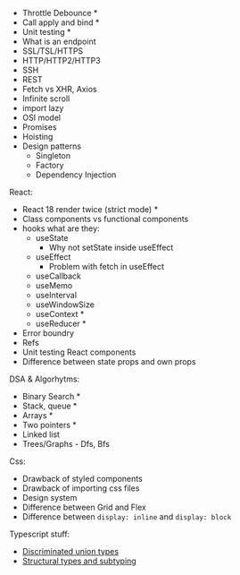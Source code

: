 -   Throttle Debounce \*
-   Call apply and bind \*
-   Unit testing \*
-   What is an endpoint
-   SSL/TSL/HTTPS
-   HTTP/HTTP2/HTTP3
-   SSH
-   REST
-   Fetch vs XHR, Axios
-   Infinite scroll
-   import lazy
-   OSI model
-   Promises
-   Hoisting
-   Design patterns
    -   Singleton
    -   Factory
    -   Dependency Injection

React:

-   React 18 render twice (strict mode) \*
-   Class components vs functional components
-   hooks what are they:
    -   useState
        -   Why not setState inside useEffect
    -   useEffect
        -   Problem with fetch in useEffect
    -   useCallback
    -   useMemo
    -   useInterval
    -   useWindowSize
    -   useContext \*
    -   useReducer \*
-   Error boundry
-   Refs
-   Unit testing React components
-   Difference between state props and own props

DSA & Algorhytms:

-   Binary Search \*
-   Stack, queue \*
-   Arrays \*
-   Two pointers \*
-   Linked list
-   Trees/Graphs - Dfs, Bfs

Css:

-   Drawback of styled components
-   Drawback of importing css files
-   Design system
-   Difference between Grid and Flex
-   Difference between `display: inline` and `display: block`

Typescript stuff:
-   [Discriminated union types](https://www.youtube.com/watch?v=BnhoHTbGVWY)
-   [Structural types and subtyping](https://www.youtube.com/watch?v=cIhvepd3-n8)
